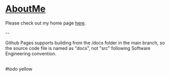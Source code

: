 # [AboutMe](https://dayuantan.github.io/AboutMe/)

Please check out my home page [here](https://dayuantan.github.io/AboutMe/).

\--

Github Pages supports building from the /docs folder in the main branch, so the source code file is named as "docs", not "src" following Software Engineering convention.

\
\#todo yellow